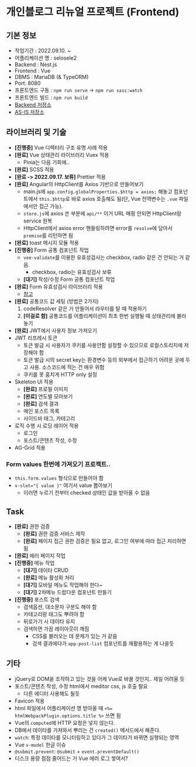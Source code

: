 # 개인블로그 리뉴얼 프로젝트 (Frontend)

## 기본 정보

- 작업기간 : 2022.09.10. ~
- 어플리케이션 명 : selosele2
- Backend : Nest.js
- Frontend : Vue
- DBMS : MariaDB (& TypeORM)
- Port: 8080
- 프론트엔드 구동 : ```npm run serve``` &rarr; ```npm run sass:watch```
- 프론트엔드 빌드 : ```npm run build```
- [Backend 저장소](https://github.com/selosele/selosele2-backend)
- [AS-IS 저장소](https://github.com/selosele/devblog)

## 라이브러리 및 기술

- **[진행중]** Vue 디렉터리 구조 유명 사례 적용
- **[완료]** Vue 상태관리 라이브러리 Vuex 적용
  - Pinia는 다음 기회에..
- **[완료]** SCSS 적용
- **[완료 -> 2022.09.17. 보류]** Prettier 적용
- **[완료]** Angular의 HttpClient를 Axios 기반으로 만들어보기
  - main.js에 ```app.config.globalProperties.$http = axios;``` 해놓고 컴포넌트에서 ```this.$http```로 바로 axios 호출해도 됨(단, Vue 전역변수는 ```.vue``` 파일에서만 접근 가능).
  - ```store.js```에 axios 쓴 부분에 ```api/**``` 이거 URL 매핑 안되면 HttpClient랑 service 원복
  - HttpClient에서 axios error 핸들링하려면 error를 ```resolve```에 담아서 ```promise```를 리턴하면 됨
- **[완료]** toast 메시지 모듈 적용
- **[진행중]** Form 공통 컴포넌트 작업
  - ```vee-validate```를 이용한 유효성검사는 checkbox, radio 같은 건 안되는 거 같음.
    - checkbox, radio는 유효성검사 보류
  - **[대기]** 작성/수정 Form 공통 컴포넌트 작업
- **[완료]** Form 유효성검사 라이브러리 적용
  - [참고](https://vee-validate.logaretm.com/v4/guide/global-validators)
- **[완료]** 공통코드 값 세팅 (방법은 2가지)
  1. codeResolver 같은 거 만들어서 라우터를 탈 때 적용하기
  2. **[이걸로 함]** 공통코드를 어플리케이션이 최초 한번 실행될 때 상태관리에 불러놓기
- **[완료]** JWT에서 사용자 정보 가져오기
- JWT 리프레시 토큰
  - 토큰 발급 시 사용자가 쿠키를 사용안함 설정할 수 있으므로 로컬스토리지에 저장해야 함
  - 토큰 발급 시의 secret key는 환경변수 등의 외부에서 접근하기 어려운 곳에 두고 사용. 소스코드에 적는 건 매우 위험
  - 쿠키를 못 훔치게 HTTP only 설정
- Skeleton UI 적용
  - **[완료]** 프로필 이미지
  - **[완료]** 연도별 모아보기
  - **[완료]** 검색 결과
  - 메인 포스트 목록
  - 사이드바 태그, 카테고리
- 로직 수행 시 로딩 레이어 적용
  - 로그인
  - 포스트/콘텐츠 작성, 수정
- AG-Grid 적용

### Form values 한번에 가져오기 프로젝트..

- ```this.form.values``` 형식으로 만들어야 함
- ```v-slot="{ value }"``` 여기서 value 뽑아보기
  - 이러면 누르기 전부터 checked 상태인 값을 받아올 수 없음

## Task

- **[완료]** 권한 검증
  - **[완료]** 권한 검증 서비스 제작
  - **[완료]** 페이지 접근 권한 검증은 필요 없고, 로그인 여부에 따라 접근 처리하면 됨
- **[완료]** 에러 페이지 작업
- **[진행중]** 메뉴 작업
  - **[대기]** 데이타 CRUD
  - **[완료]** 메뉴 활성화 처리
  - **[대기]** 모바일 메뉴도 작업해야 한다~
  - **[대기]** 2차메뉴 드랍다운 컴포넌트 만들기
- **[진행중]** 포스트 검색
  - 검색옵션, 대소문자 구분도 해야 함
  - 카테고리랑 태그도 뿌려야 함
  - 뒤로가기 시 데이타 유지
  - 검색하면 가끔 레이아웃이 깨짐
    - CSS를 불러오는 데 문제가 있는 거 같음
    - 검색 결과에다가 ```app-post-list``` 컴포넌트를 재활용하는 게 나을듯

## 기타

- jQuery로 DOM을 조작하고 있는 것을 어케 Vue로 바꿀 것인지.. 제일 어려울 듯
- 포스트/콘텐츠 작성, 수정 html에서 meditor css, js 호출 필요
  - 다른 에디터 사용해도 될듯
- Favicon 적용
- html 파일에서 어플리케이션 명 받아올 때 ```<%= htmlWebpackPlugin.options.title %>``` 쓰면 됨
- Vue의 ```computed```에 HTTP 요청은 넣지 않는다.
- DB에서 데이타를 가져와서 뿌리는 건 ```created()``` 메서드에서 해준다.
- ```watch```: 특정 데이타를 모니터링하고 있다가 그 데이타가 바뀌면 실행되는 영역
- Vue ```v-model``` 한글 이슈
- ```@submit.prevent```: ```@submit``` + ```event.preventDefault()```
- 디스크 용량 점점 줄어드는 거 Vue 에러 로그 쌓여서?
